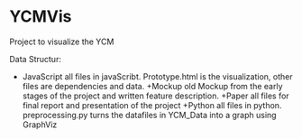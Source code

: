 # YCMVis

Project to visualize the YCM

Data Structur:
+ JavaScript
   all files in javaScribt. Prototype.html is the visualization, other files are dependencies and data.
+Mockup
   old Mockup from the early stages of the project and written feature description.
+Paper
   all files for final report and presentation of the project
+Python
   all files in python. preprocessing.py turns the datafiles in YCM_Data into a graph using GraphViz